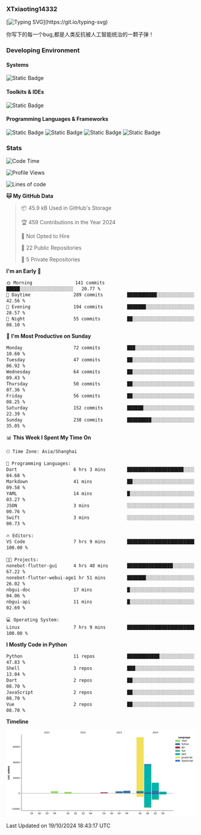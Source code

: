 ### XTxiaoting14332

[![Typing SVG](https://readme-typing-svg.herokuapp.com?font=JetBrians+Mono&pause=1000&random=false&width=435&lines=Hello+World!)](https://git.io/typing-svg)

你写下的每一个bug,都是人类反抗被人工智能统治的一颗子弹！

### Developing Environment

#### Systems

![Static Badge](https://img.shields.io/badge/Ubuntu-%20?style=flat-square&logo=ubuntu&logoColor=white&color=E34F26)

#### Toolkits & IDEs

![Static Badge](https://img.shields.io/badge/Visual%20Studio%20Code-%20?style=flat-square&logo=visualstudiocode&logoColor=white&color=blue)

#### Programming Languages & Frameworks

![Static Badge](https://img.shields.io/badge/Dart-%20?style=flat-square&logo=dart&logoColor=white&color=0175C2)
![Static Badge](https://img.shields.io/badge/Flutter-%20?style=flat-square&logo=flutter&logoColor=white&color=02569B)
![Static Badge](https://img.shields.io/badge/Python-%20?style=flat-square&logo=python&logoColor=white&color=E7A781)
![Static Badge](https://img.shields.io/badge/Bash%20Shell-%20?style=flat-square&logo=shell&logoColor=white&color=49D868)

### Stats

<!--START_SECTION:waka-->
![Code Time](http://img.shields.io/badge/Code%20Time-147%20hrs%2014%20mins-blue)

![Profile Views](http://img.shields.io/badge/Profile%20Views-0-blue)

![Lines of code](https://img.shields.io/badge/From%20Hello%20World%20I%27ve%20Written-135.8%20thousand%20lines%20of%20code-blue)

**🐱 My GitHub Data** 

> 📦 45.9 kB Used in GitHub's Storage 
 > 
> 🏆 459 Contributions in the Year 2024
 > 
> 🚫 Not Opted to Hire
 > 
> 📜 22 Public Repositories 
 > 
> 🔑 5 Private Repositories 
 > 
**I'm an Early 🐤** 

```text
🌞 Morning                141 commits         █████░░░░░░░░░░░░░░░░░░░░   20.77 % 
🌆 Daytime                289 commits         ███████████░░░░░░░░░░░░░░   42.56 % 
🌃 Evening                194 commits         ███████░░░░░░░░░░░░░░░░░░   28.57 % 
🌙 Night                  55 commits          ██░░░░░░░░░░░░░░░░░░░░░░░   08.10 % 
```
📅 **I'm Most Productive on Sunday** 

```text
Monday                   72 commits          ███░░░░░░░░░░░░░░░░░░░░░░   10.60 % 
Tuesday                  47 commits          ██░░░░░░░░░░░░░░░░░░░░░░░   06.92 % 
Wednesday                64 commits          ██░░░░░░░░░░░░░░░░░░░░░░░   09.43 % 
Thursday                 50 commits          ██░░░░░░░░░░░░░░░░░░░░░░░   07.36 % 
Friday                   56 commits          ██░░░░░░░░░░░░░░░░░░░░░░░   08.25 % 
Saturday                 152 commits         ██████░░░░░░░░░░░░░░░░░░░   22.39 % 
Sunday                   238 commits         █████████░░░░░░░░░░░░░░░░   35.05 % 
```


📊 **This Week I Spent My Time On** 

```text
🕑︎ Time Zone: Asia/Shanghai

💬 Programming Languages: 
Dart                     6 hrs 3 mins        █████████████████████░░░░   84.68 % 
Markdown                 41 mins             ██░░░░░░░░░░░░░░░░░░░░░░░   09.58 % 
YAML                     14 mins             █░░░░░░░░░░░░░░░░░░░░░░░░   03.27 % 
JSON                     3 mins              ░░░░░░░░░░░░░░░░░░░░░░░░░   00.76 % 
Swift                    3 mins              ░░░░░░░░░░░░░░░░░░░░░░░░░   00.73 % 

🔥 Editors: 
VS Code                  7 hrs 9 mins        █████████████████████████   100.00 % 

🐱‍💻 Projects: 
nonebot-flutter-gui      4 hrs 48 mins       █████████████████░░░░░░░░   67.22 % 
nonebot-flutter-webui-age1 hr 51 mins        ███████░░░░░░░░░░░░░░░░░░   26.02 % 
nbgui-doc                17 mins             █░░░░░░░░░░░░░░░░░░░░░░░░   04.06 % 
nbgui-api                11 mins             █░░░░░░░░░░░░░░░░░░░░░░░░   02.69 % 

💻 Operating System: 
Linux                    7 hrs 9 mins        █████████████████████████   100.00 % 
```

**I Mostly Code in Python** 

```text
Python                   11 repos            ████████████░░░░░░░░░░░░░   47.83 % 
Shell                    3 repos             ███░░░░░░░░░░░░░░░░░░░░░░   13.04 % 
Dart                     2 repos             ██░░░░░░░░░░░░░░░░░░░░░░░   08.70 % 
JavaScript               2 repos             ██░░░░░░░░░░░░░░░░░░░░░░░   08.70 % 
Vue                      2 repos             ██░░░░░░░░░░░░░░░░░░░░░░░   08.70 % 
```



**Timeline**

![Lines of Code chart](https://raw.githubusercontent.com/XTxiaoting14332/XTxiaoting14332/main/assets/bar_graph.png)


 Last Updated on 19/10/2024 18:43:17 UTC
<!--END_SECTION:waka-->